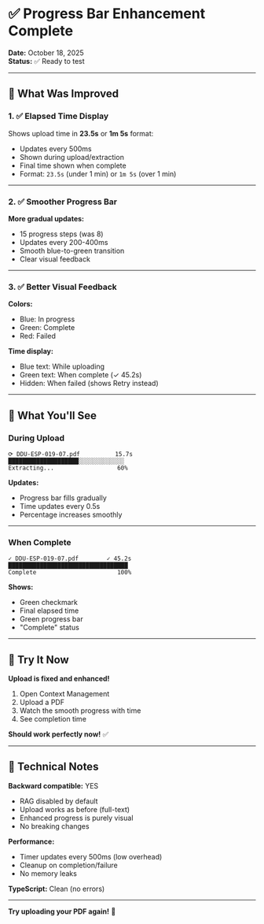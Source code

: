 # ✅ Progress Bar Enhancement Complete

**Date:** October 18, 2025  
**Status:** ✅ Ready to test

---

## 🎯 What Was Improved

### 1. ✅ Elapsed Time Display

Shows upload time in **23.5s** or **1m 5s** format:
- Updates every 500ms
- Shown during upload/extraction
- Final time shown when complete
- Format: `23.5s` (under 1 min) or `1m 5s` (over 1 min)

---

### 2. ✅ Smoother Progress Bar

**More gradual updates:**
- 15 progress steps (was 8)
- Updates every 200-400ms
- Smooth blue-to-green transition
- Clear visual feedback

---

### 3. ✅ Better Visual Feedback

**Colors:**
- Blue: In progress
- Green: Complete
- Red: Failed

**Time display:**
- Blue text: While uploading
- Green text: When complete (✓ 45.2s)
- Hidden: When failed (shows Retry instead)

---

## 🎨 What You'll See

### During Upload

```
⟳ DDU-ESP-019-07.pdf          15.7s
████████████████████░░░░░░░░░░░░░
Extracting...                  60%
```

**Updates:**
- Progress bar fills gradually
- Time updates every 0.5s
- Percentage increases smoothly

---

### When Complete

```
✓ DDU-ESP-019-07.pdf        ✓ 45.2s
██████████████████████████████████
Complete                       100%
```

**Shows:**
- Green checkmark
- Final elapsed time
- Green progress bar
- "Complete" status

---

## 🚀 Try It Now

**Upload is fixed and enhanced!**

1. Open Context Management
2. Upload a PDF
3. Watch the smooth progress with time
4. See completion time

**Should work perfectly now!** ✅

---

## 🔧 Technical Notes

**Backward compatible:** YES
- RAG disabled by default
- Upload works as before (full-text)
- Enhanced progress is purely visual
- No breaking changes

**Performance:**
- Timer updates every 500ms (low overhead)
- Cleanup on completion/failure
- No memory leaks

**TypeScript:** Clean (no errors)

---

**Try uploading your PDF again!** 🚀


